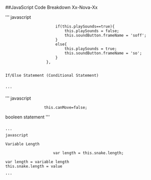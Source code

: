 ##JavaScript Code Breakdown Xx-Nova-Xx

'''
javascript

                          if(this.playSounds==true){
                              this.playSounds = false;
                              this.soundButton.frameName = 'soff';
                          }
                          else{
                              this.playSounds = true;
                              this.soundButton.frameName = 'so';
                          }
                      },

~~~

If/Else Statement (Conditional Statement)


'''

~~~

'''
javascript

                     this.canMove=false;
           
booleen statement
'''
                     
~~~

'''
javascript

Variable Length 

                     var length = this.snake.length;
                     
var length = variable length
this.snake.length = value

'''

~~~
                     

